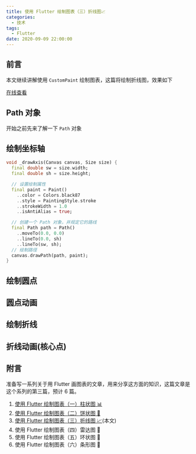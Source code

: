 ```yaml
---
title: 使用 Flutter 绘制图表（三）折线图📈
categories:
  - 技术
tags:
  - Flutter
date: 2020-09-09 22:00:00
---
```


<!--more-->

## 前言

本文继续讲解使用 `CustomPaint` 绘制图表，这篇将绘制折线图，效果如下

[在线查看](https://dartpad.dartlang.org/b8a2b88647fa75df5d31445a93cb390f)

## Path 对象

开始之前先来了解一下 `Path` 对象

## 绘制坐标轴

```dart
void _drawAxis(Canvas canvas, Size size) {
  final double sw = size.width;
  final double sh = size.height;

  // 设置绘制属性
  final paint = Paint()
    ..color = Colors.black87
    ..style = PaintingStyle.stroke
    ..strokeWidth = 1.0
    ..isAntiAlias = true;

  // 创建一个 Path 对象，并规定它的路线
  final Path path = Path()
    ..moveTo(0.0, 0.0)
    ..lineTo(0.0, sh)
    ..lineTo(sw, sh);
  // 绘制路径
  canvas.drawPath(path, paint);
}
```

## 绘制圆点

## 圆点动画

## 绘制折线

## 折线动画(核心点)

## 附言

准备写一系列关于用 Flutter 画图表的文章，用来分享这方面的知识，这篇文章是这个系列的第三篇，预计 6 篇。

1. [使用 Flutter 绘制图表（一）柱状图 📊](https://coldstone.fun/post/2020/05/31/flutter-bar-chart/)
2. [使用 Flutter 绘制图表（二）饼状图 🍪](https://coldstone.fun/post/2020/06/09/flutter-pie-chart/)
3. [使用 Flutter 绘制图表（三）折线图 📈]()(本文)
4. 使用 Flutter 绘制图表（四）雷达图 🎯
5. 使用 Flutter 绘制图表（五）环状图 🍩
6. 使用 Flutter 绘制图表（六）条形图 📏
